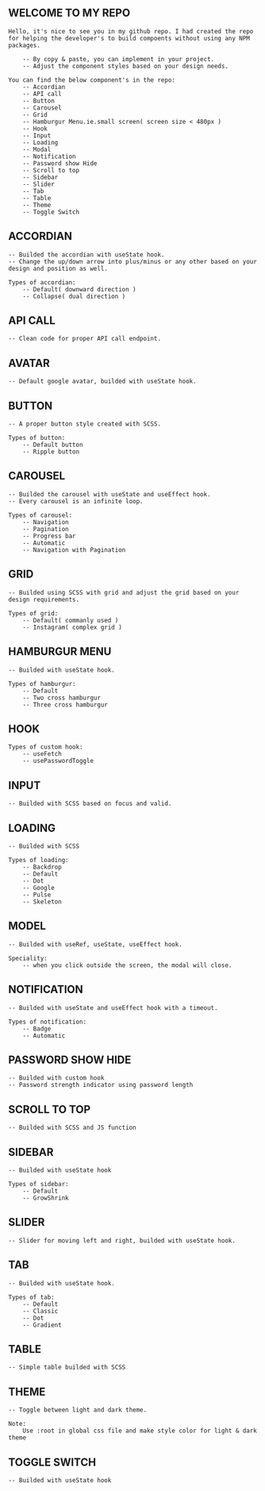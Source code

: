 ## WELCOME TO MY REPO

    Hello, it's nice to see you in my github repo. I had created the repo for helping the developer's to build compoents without using any NPM packages.

        -- By copy & paste, you can implement in your project.
        -- Adjust the component styles based on your design needs.
    
    You can find the below component's in the repo:
        -- Accordian
        -- API call
        -- Button
        -- Carousel
        -- Grid
        -- Hamburgur Menu.ie.small screen( screen size < 480px )
        -- Hook
        -- Input
        -- Loading
        -- Modal
        -- Notification
        -- Password show Hide
        -- Scroll to top
        -- Sidebar
        -- Slider
        -- Tab
        -- Table
        -- Theme
        -- Toggle Switch

## ACCORDIAN
    -- Builded the accordian with useState hook.
    -- Change the up/down arrow into plus/minus or any other based on your design and position as well.

    Types of accordian:
        -- Default( downward direction )
        -- Collapse( dual direction )

## API CALL
    -- Clean code for proper API call endpoint.

## AVATAR
    -- Default google avatar, builded with useState hook.

## BUTTON
    -- A proper button style created with SCSS.

    Types of button:
        -- Default button
        -- Ripple button 

## CAROUSEL
    -- Builded the carousel with useState and useEffect hook.
    -- Every carousel is an infinite loop.

    Types of carousel:
        -- Navigation
        -- Pagination
        -- Progress bar
        -- Automatic
        -- Navigation with Pagination

## GRID
    -- Builded using SCSS with grid and adjust the grid based on your design requirements.

    Types of grid:
        -- Default( commanly used )
        -- Instagram( complex grid )

## HAMBURGUR MENU
    -- Builded with useState hook.

    Types of hamburgur:
        -- Default
        -- Two cross hamburgur
        -- Three cross hamburgur

## HOOK
    Types of custom hook:
        -- useFetch
        -- usePasswordToggle

## INPUT
    -- Builded with SCSS based on focus and valid.

## LOADING
    -- Builded with SCSS

    Types of loading:
        -- Backdrop
        -- Default
        -- Dot
        -- Google
        -- Pulse
        -- Skeleton

## MODEL
    -- Builded with useRef, useState, useEffect hook.

    Speciality:
        -- when you click outside the screen, the modal will close.

## NOTIFICATION
    -- Builded with useState and useEffect hook with a timeout.

    Types of notification:
        -- Badge
        -- Automatic

## PASSWORD SHOW HIDE
    -- Builded with custom hook
    -- Password strength indicator using password length

## SCROLL TO TOP
    -- Builded with SCSS and JS function

## SIDEBAR
    -- Builded with useState hook

    Types of sidebar:
        -- Default
        -- GrowShrink

## SLIDER
    -- Slider for moving left and right, builded with useState hook.

## TAB
    -- Builded with useState hook.

    Types of tab:
        -- Default
        -- Classic
        -- Dot
        -- Gradient

## TABLE
    -- Simple table builded with SCSS

## THEME
    -- Toggle between light and dark theme.

    Note:
        Use :root in global css file and make style color for light & dark theme

## TOGGLE SWITCH
    -- Builded with useState hook